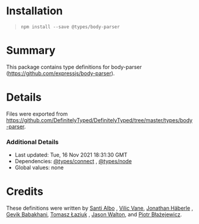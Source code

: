 # Installation

> `npm install --save @types/body-parser`

# Summary

This package contains type definitions for body-parser (https://github.com/expressjs/body-parser).

# Details

Files were exported
from https://github.com/DefinitelyTyped/DefinitelyTyped/tree/master/types/body-parser.

### Additional Details

* Last updated: Tue, 16 Nov 2021 18:31:30 GMT
* Dependencies: [@types/connect](https://npmjs.com/package/@types/connect)
  , [@types/node](https://npmjs.com/package/@types/node)
* Global values: none

# Credits

These definitions were written by [Santi Albo](https://github.com/santialbo)
, [Vilic Vane](https://github.com/vilic), [Jonathan Häberle](https://github.com/dreampulse)
, [Gevik Babakhani](https://github.com/blendsdk), [Tomasz Łaziuk](https://github.com/tlaziuk)
, [Jason Walton](https://github.com/jwalton),
and [Piotr Błażejewicz](https://github.com/peterblazejewicz).
